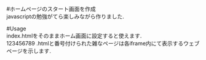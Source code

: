 #ホームページのスタート画面を作成  
javascriptの勉強がてら楽しみながら作りました.  


#Usage  
index.htmlをそのままホーム画面に設定すると使えます.  
123456789   .htmlと番号付けられた雑なページは各iframe内にて表示するウェブページを示します.  
